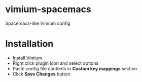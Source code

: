 # vimium-spacemacs
Spacemacs-like Vimium config

# Installation
- [Install Vimium](https://vimium.github.io/)
- Right click plugin icon and select options
- Paste config file contents in **Custom key mappings** section
- Click **Save Changes** button
